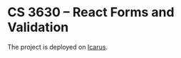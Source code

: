 # CS 3630 – React Forms and Validation

The project is deployed on [Icarus](http://icarus.cs.weber.edu/~jj42670/).
